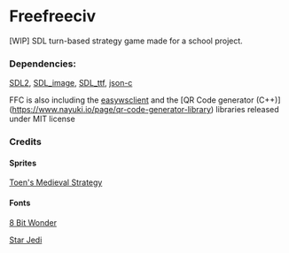 # Freefreeciv
[WIP] SDL turn-based strategy game made for a school project.

### Dependencies:

[SDL2](https://www.libsdl.org/),
[SDL_image](https://www.libsdl.org/projects/SDL_image/),
[SDL_ttf](https://www.libsdl.org/projects/SDL_ttf/),
[json-c](https://github.com/json-c/json-c)

FFC is also including the [easywsclient](https://github.com/dhbaird/easywsclient) and the [QR Code generator (C++)] (https://www.nayuki.io/page/qr-code-generator-library) libraries released under MIT license

### Credits
#### Sprites
[Toen's Medieval Strategy](https://toen.itch.io/toens-medieval-strategy)
#### Fonts
[8 Bit Wonder](https://www.dafont.com/fr/8bit-wonder.font)

[Star Jedi](https://www.dafont.com/fr/star-jedi.font)
